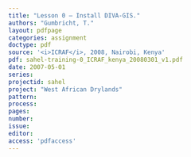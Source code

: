 ```yaml
---
title: "Lesson 0 – Install DIVA-GIS."
authors: "Gumbricht, T."
layout: pdfpage
categories: assignment
doctype: pdf
source: '<i>ICRAF</i>, 2008, Nairobi, Kenya'
pdf: sahel-training-0_ICRAF_kenya_20080301_v1.pdf
date: 2007-05-01
series:
projectid: sahel
project: "West African Drylands"
pattern:
process:
pages:
number:
issue:
editor:
access: 'pdfaccess'
---
```

